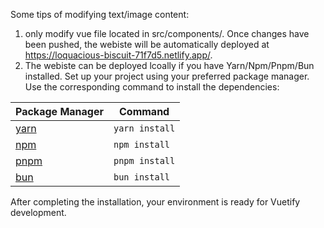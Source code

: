 Some tips of modifying text/image content:
1) only modify vue file located in src/components/. Once changes have been pushed, the webiste will be automatically deployed at https://loquacious-biscuit-71f7d5.netlify.app/.
2) The webiste can be deployed lcoally if you have Yarn/Npm/Pnpm/Bun installed.
Set up your project using your preferred package manager. Use the corresponding command to install the dependencies:

| Package Manager                                                | Command        |
|---------------------------------------------------------------|----------------|
| [yarn](https://yarnpkg.com/getting-started)                   | `yarn install` |
| [npm](https://docs.npmjs.com/cli/v7/commands/npm-install)     | `npm install`  |
| [pnpm](https://pnpm.io/installation)                          | `pnpm install` |
| [bun](https://bun.sh/#getting-started)                        | `bun install`  |

After completing the installation, your environment is ready for Vuetify development.
